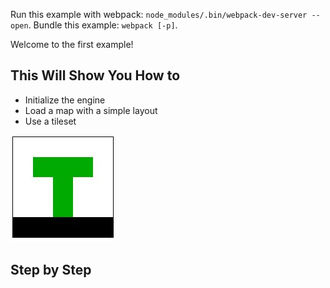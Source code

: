 Run this example with webpack: `node_modules/.bin/webpack-dev-server --open`. Bundle this example: `webpack [-p]`.

Welcome to the first example!

## This Will Show You How to

* Initialize the engine
* Load a map with a simple layout
* Use a tileset

![screenshot](screenshot.jpg)

## Step by Step
